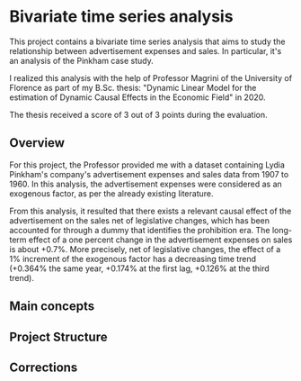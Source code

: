 # Bivariate time series analysis
This project contains a bivariate time series analysis that aims to study the relationship between advertisement expenses and sales. In particular, it's an analysis of the Pinkham case study.

I realized this analysis with the help of Professor Magrini of the University of Florence as part of my B.Sc. thesis: "Dynamic Linear Model for the estimation of Dynamic Causal Effects in the Economic Field" in 2020.

The thesis received a score of 3 out of 3 points during the evaluation.

## Overview
For this project, the Professor provided me with a dataset containing Lydia Pinkham's company's advertisement expenses and sales data from 1907 to 1960. In this analysis, the advertisement expenses were considered as an exogenous factor, as per the already existing literature.

From this analysis, it resulted that there exists a relevant causal effect of the advertisement on the sales net of legislative changes, which has been accounted for through a dummy that identifies the prohibition era. The long-term effect of a one percent change in the advertisement expenses on sales is about +0.7%. More precisely, net of legislative changes, the effect of a 1% increment of the exogenous factor has a decreasing time trend (+0.364% the same year, +0.174% at the first lag, +0.126% at the third trend).


## Main concepts


## Project Structure


## Corrections


